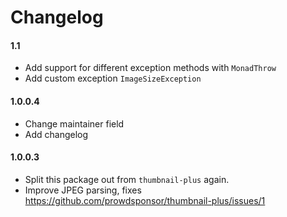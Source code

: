 # Changelog

#### 1.1

* Add support for different exception methods with `MonadThrow`
* Add custom exception `ImageSizeException`

#### 1.0.0.4

* Change maintainer field
* Add changelog

#### 1.0.0.3

* Split this package out from `thumbnail-plus` again.
* Improve JPEG parsing, fixes https://github.com/prowdsponsor/thumbnail-plus/issues/1
